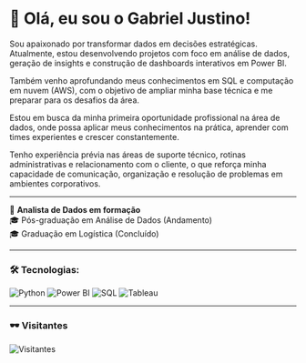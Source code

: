 # 👋 Olá, eu sou o Gabriel Justino!

Sou apaixonado por transformar dados em decisões estratégicas. Atualmente, estou desenvolvendo projetos com foco em análise de dados, geração de insights e construção de dashboards interativos em Power BI.

Também venho aprofundando meus conhecimentos em SQL e computação em nuvem (AWS), com o objetivo de ampliar minha base técnica e me preparar para os desafios da área.

Estou em busca da minha primeira oportunidade profissional na área de dados, onde possa aplicar meus conhecimentos na prática, aprender com times experientes e crescer constantemente.

Tenho experiência prévia nas áreas de suporte técnico, rotinas administrativas e relacionamento com o cliente, o que reforça minha capacidade de comunicação, organização e resolução de problemas em ambientes corporativos.

---

🎯 **Analista de Dados em formação**  
🎓 Pós-graduação em Análise de Dados (Andamento)   
🎓 Graduação em Logística (Concluído)  

---

### 🛠️ Tecnologias:
![Python](https://img.shields.io/badge/Python-3776AB?style=flat&logo=python&logoColor=white)
![Power BI](https://img.shields.io/badge/Power%20BI-F2C811?style=flat&logo=powerbi&logoColor=black)
![SQL](https://img.shields.io/badge/SQL-025E8C?style=flat&logo=mysql&logoColor=white)
![Tableau](https://img.shields.io/badge/Tableau-E97627?style=flat&logo=tableau&logoColor=white)

---

### 🕶 Visitantes
![Visitantes](https://komarev.com/ghpvc/?username=GabrielJustino&color=0e75b6&style=flat&label=VISITANTES)
